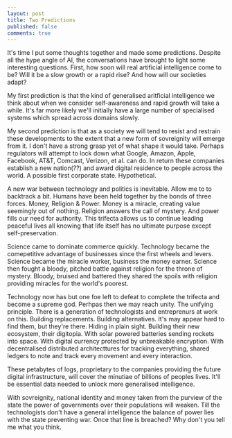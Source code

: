 ```yaml
---
layout: post
title: Two Predictions
published: false
comments: true
---
```


It's time I put some thoughts together and made some predictions. Despite all the hype angle of AI,
the  conversations have brought to light some interesting questions. First, how soon will real
artificial intelligence come to be? Will it be a slow growth or a rapid rise? And how will our
societies adapt?

My first prediction is that the kind of generalised aritficial intelligence we think about when
we consider self-awareness and rapid growth will take a while. It's far more likely we'll initially
have a large number of specialised systems which spread across domains slowly.

My second prediction is that as a society we will tend to resist and restrain these developments
to the extent that a new form of sovreignity will emerge from it. I don't have a strong grasp yet
of what shape it would take. Perhaps regulators will attempt to lock down what Google, Amazon,
Apple, Facebook, AT&T, Comcast, Verizon, et al. can do. In return these companies establish a new
nation(??) and award digital residence to people across the world. A possible first corporate
state. Hypothetical.

A new war between technology and politics is inevitable. Allow me to to backtrack a bit.
Humans have been held together by the bonds of three forces. Money, Religion & Power. Money is a
miracle, creating value seemingly out of nothing. Religion answers the call of mystery. And power
fills our need for authority. This trifecta allows us to continue leading peaceful lives all
knowing that life itself has no ultimate purpose except self-preservation.

Science came to dominate commerce quickly. Technology became the comepetitive advantage of
businesses since the first wheels and levers. Science became the miracle worker, business the money
earner. Science then fought a bloody, pitched battle against religion for the throne of mystery.
Bloody, bruised and battered they shared the spoils with religion providing miracles for the world's
poorest.

Technology now has but one foe left to defeat to complete the trifecta and become a supreme god.
Perhpas then we may reach unity. The unifying principle. There is a generation of technologists and
entreprenurs at work on this. Building replacements. Building alternatives. It's may appear hard to
find them, but they're there. Hiding in plain sight. Building their new ecosystem, their digitopia.
With solar powered batteries sending rockets into space. With digital currency protected by
unbreakable encryption. With decentralised distributed architecttures for tracking everything,
shared ledgers to note and track every movement and every interaction.

These petabytes of logs, proprietary to the companies providing the future digital infrastructure,
will cover the minutiae of billions of peoples lives. It'll be essential data needed to unlock more
generalised intelligence.

With sovreignity, national identity and money taken from the purview of the state the power of
governments over their populations will weaken. Till the technologists don't have a general
intelligence the balance of power lies with the state preventing war. Once that line is breached?
Why don't you tell me what you think.

